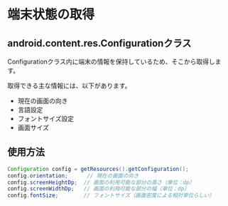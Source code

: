 # 端末状態の取得

## android.content.res.Configurationクラス

Configurationクラス内に端末の情報を保持しているため、そこから取得します。

取得できる主な情報には、以下があります。

- 現在の画面の向き
- 言語設定
- フォントサイズ設定
- 画面サイズ

## 使用方法

```Java
Configuration config = getResources().getConfiguration();
config.orientation;      // 現在の画面の向き
config.screenHeightDp;  // 画面の利用可能な部分の高さ（単位：dp）
config.screenWidthDp;   // 画面の利用可能な部分の幅（単位：dp）
config.fontSize;        // フォントサイズ（画面密度による相対単位らしい）
```


